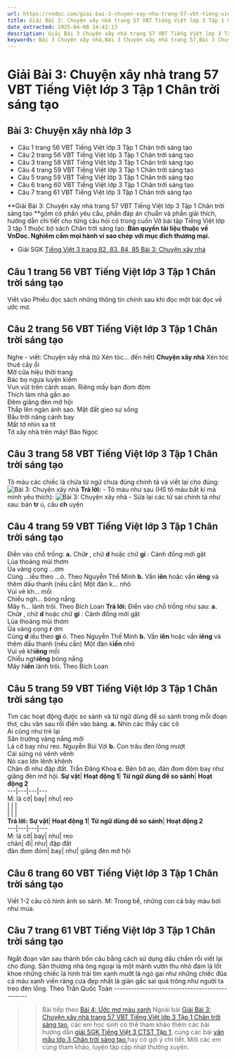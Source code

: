 ```yaml
---
url: https://vndoc.com/giai-bai-3-chuyen-xay-nha-trang-57-vbt-tieng-viet-lop-3-tap-1-chan-troi-sang-tao-294901
title: Giải Bài 3: Chuyện xây nhà trang 57 VBT Tiếng Việt lớp 3 Tập 1 Chân trời sáng tạo - VnDoc.com
date_extracted: 2025-04-08 14:42:13
description: Giải Bài 3 Chuyện xây nhà trang 57 VBT Tiếng Việt lớp 3 Tập 1 CTST được biên soạn nhằm giúp các em HS đạt kết quả tốt trong quá trình làm bài tập và học tập môn Tiếng Việt lớp 3.
keywords: Bài 3 Chuyện xây nhà,Bài 3 Chuyện xây nhà trang 57,Bài 3 Chuyện xây nhà lớp 3 chân trời sáng tạo,Chuyện xây nhà trang 57,giải Bài 3 Chuyện xây nhà lớp 3,Bài 3 Chuyện xây nhà lớp 3,giải vbt Bài 3 Chuyện xây nhà lớp 3,giải vở bài tập Bài 3 Chuyện xây nhà,tiếng việt lớp 3 chân trời sáng tạo,tiếng việt lớp 3 ctst,tiếng việt lớp 3,sách tiếng việt lớp 3,bài tập tiếng việt lớp 3
---
```


# Giải Bài 3: Chuyện xây nhà trang 57 VBT Tiếng Việt lớp 3 Tập 1 Chân trời sáng tạo
## **Bài 3: Chuyện xây nhà lớp 3**
  * Câu 1 trang 56 VBT Tiếng Việt lớp 3 Tập 1 Chân trời sáng tạo
  * Câu 2 trang 56 VBT Tiếng Việt lớp 3 Tập 1 Chân trời sáng tạo
  * Câu 3 trang 58 VBT Tiếng Việt lớp 3 Tập 1 Chân trời sáng tạo
  * Câu 4 trang 59 VBT Tiếng Việt lớp 3 Tập 1 Chân trời sáng tạo
  * Câu 5 trang 59 VBT Tiếng Việt lớp 3 Tập 1 Chân trời sáng tạo
  * Câu 6 trang 60 VBT Tiếng Việt lớp 3 Tập 1 Chân trời sáng tạo
  * Câu 7 trang 61 VBT Tiếng Việt lớp 3 Tập 1 Chân trời sáng tạo

**Giải Bài 3: Chuyện xây nhà trang 57 VBT Tiếng Việt lớp 3 Tập 1 Chân trời sáng tạo **gồm có phần yêu cầu, phần đáp án chuẩn và phần giải thích, hướng dẫn chi tiết cho từng câu hỏi có trong cuốn  Vở bài tập Tiếng Việt lớp 3 tập 1 thuộc bộ sách Chân trời sáng tạo.
**Bản quyền tài liệu thuộc về VnDoc. Nghiêm cấm mọi hành vi sao chép với mục đích thương mại.**
  * Giải SGK [Tiếng Việt 3 trang 82, 83, 84, 85 Bài 3: Chuyện xây nhà](<https://vndoc.com/tieng-viet-3-trang-82-83-84-85-bai-3-chuyen-xay-nha-267467>)

## **Câu 1 trang 56 VBT Tiếng Việt lớp 3 Tập 1 Chân trời sáng tạo**
Viết vào Phiếu đọc sách những thông tin chính sau khi đọc một bài đọc về ước mơ.
## **Câu 2 trang 56 VBT Tiếng Việt lớp 3 Tập 1 Chân trời sáng tạo**
Nghe - viết: Chuyện xây nhà \(từ Xén tóc... đến hết\)
**Chuyện xây nhà**
Xén tóc thuê cây ổi  
Mở cửa hiệu thời trang  
Bác bọ ngựa luyện kiếm  
Vun vút trên cành xoan.
Riêng mấy bạn đom đóm  
Thích làm nhà gần ao  
Đêm giăng đèn mở hội  
Thắp lên ngàn ánh sao.
Mặt đất gieo sự sống  
Bầu trời nâng cánh bay  
Mắt tớ nhìn xa tít  
Tớ xây nhà trên mây\!
Bảo Ngọc
## **Câu 3 trang 58 VBT Tiếng Việt lớp 3 Tập 1 Chân trời sáng tạo**
Tô màu các chiếc lá chứa từ ngữ chưa đúng chính tả và viết lại cho đúng:
![Bài 3: Chuyện xây nhà](https://i.vdoc.vn/data/image/2023/04/21/giai-bai-3-chuyen-xay-nha-trang-57-vbt-tieng-viet-lop-3-tap-1-chan-troi-sang-tao-1.jpg)
**Trả lời:**
\- Tô màu như sau \(HS tô màu bất kì mà mình yêu thích\):
![Bài 3: Chuyện xây nhà](https://i.vdoc.vn/data/image/2023/04/21/giai-bai-3-chuyen-xay-nha-trang-57-vbt-tieng-viet-lop-3-tap-1-chan-troi-sang-tao-2.jpg)
\- Sửa lại các từ sai chính tả như sau: bán **tr** ú, câu **ch** uyện
## **Câu 4 trang 59 VBT Tiếng Việt lớp 3 Tập 1 Chân trời sáng tạo**
Điền vào chỗ trống:
**a.** Chữ**r** , chữ **d** hoặc chữ **gi** :
Cánh đồng mới gặt   
Lúa thoảng mùi thơm   
Ủa vàng cọng ...ơm   
Cùng ...iều theo ...ó.
Theo Nguyễn Thế Minh
**b.** Vần **iên** hoặc vần **iêng** và thêm dấu thanh \(nếu cần\)
Một đàn k... nhỏ   
Vui vẻ kh... mồi   
Chiều ngh... bóng nắng   
Mây h... lành trôi.
Theo Bích Loan
**Trả lời:**
Điền vào chỗ trống như sau:
**a.** Chữ**r** , chữ **d** hoặc chữ **gi** :
Cánh đồng mới gặt   
Lúa thoảng mùi thơm   
Ủa vàng cọng **r** ơm   
Cùng **d** iều theo **gi** ó.
Theo Nguyễn Thế Minh
**b.** Vần **iên** hoặc vần **iêng** và thêm dấu thanh \(nếu cần\)
Một đàn k**iến** nhỏ   
Vui vẻ kh**iêng** mồi   
Chiều ngh**iêng** bóng nắng   
Mây h**iền** lành trôi.
Theo Bích Loan
## **Câu 5 trang 59 VBT Tiếng Việt lớp 3 Tập 1 Chân trời sáng tạo**
Tìm các hoạt động được so sánh và từ ngữ dùng để so sánh trong mỗi đoạn thơ, câu văn sau rồi điền vào bảng.
**a.** Nhìn các thầy các cô   
Ai cũng như trẻ lại   
Sân trường vàng nắng mới   
Lá cờ bay như reo.
Nguyễn Bùi Vợi
**b.** Con trâu đen lông mượt   
Cái sừng nó vênh vênh   
Nó cao lớn lênh khênh   
Chân đi như đập đất.
Trần Đăng Khoa
**c.** Bên bờ ao, đàn đom đóm bay như giăng đèn mở hội.
**Sự vật**| **Hoạt động 1**| **Từ ngữ dùng để so sánh**| **Hoạt động 2**  
---|---|---|---  
M: lá cờ| bay| như| reo  
| | |   
| | |   
**Trả lời:**
**Sự vật**| **Hoạt động 1**| **Từ ngữ dùng để so sánh**| **Hoạt động 2**  
---|---|---|---  
M: lá cờ| bay| như| reo  
chân| đi| như| đập đất  
đàn đom đóm| bay| như| giăng đèn mở hội  
## **Câu 6 trang 60 VBT Tiếng Việt lớp 3 Tập 1 Chân trời sáng tạo**
Viết 1-2 câu có hình ảnh so sánh.
M: Trong bể, những con cá bảy màu bơi như múa.
## **Câu 7 trang 61 VBT Tiếng Việt lớp 3 Tập 1 Chân trời sáng tạo**
Ngắt đoạn văn sau thành bốn câu bằng cách sử dụng dấu chấm rồi viết lại cho đúng.
Sân thượng nhà ông ngoại là một mảnh vườn thu nhỏ đám lá lốt khoe những chiếc lá hình trái tim xanh mướt lá ngò gai như những chiếc đũa cả màu xanh viền răng cưa đẹp nhất là giàn gấc sai quả trông như người ta treo đèn lồng.
Theo Trần Quốc Toàn
\-----------------------------------------------
>> Bài tiếp theo [Bài 4: Ước mơ màu xanh](<https://vndoc.com/giai-bai-4-uoc-mo-mau-xanh-trang-61-vbt-tieng-viet-lop-3-tap-1-chan-troi-sang-tao-294904>)
Ngoài bài [Giải Bài 3: Chuyện xây nhà trang 57 VBT Tiếng Việt lớp 3 Tập 1 Chân trời sáng tạo](<https://vndoc.com/giai-bai-3-chuyen-xay-nha-trang-57-vbt-tieng-viet-lop-3-tap-1-chan-troi-sang-tao-294901>), các em học sinh có thể tham khảo thêm các bài hướng dẫn [ giải SGK Tiếng Việt 3 CTST Tập 1](<https://vndoc.com/tieng-viet-lop3>), cùng các bài [ văn mẫu lớp 3 Chân trời sáng tạo ](<https://vndoc.com/tap-lam-van-lop-3ctst>) hay có gợi ý chi tiết. Mời các em cùng tham khảo, luyện tập cập nhật thường xuyên.

